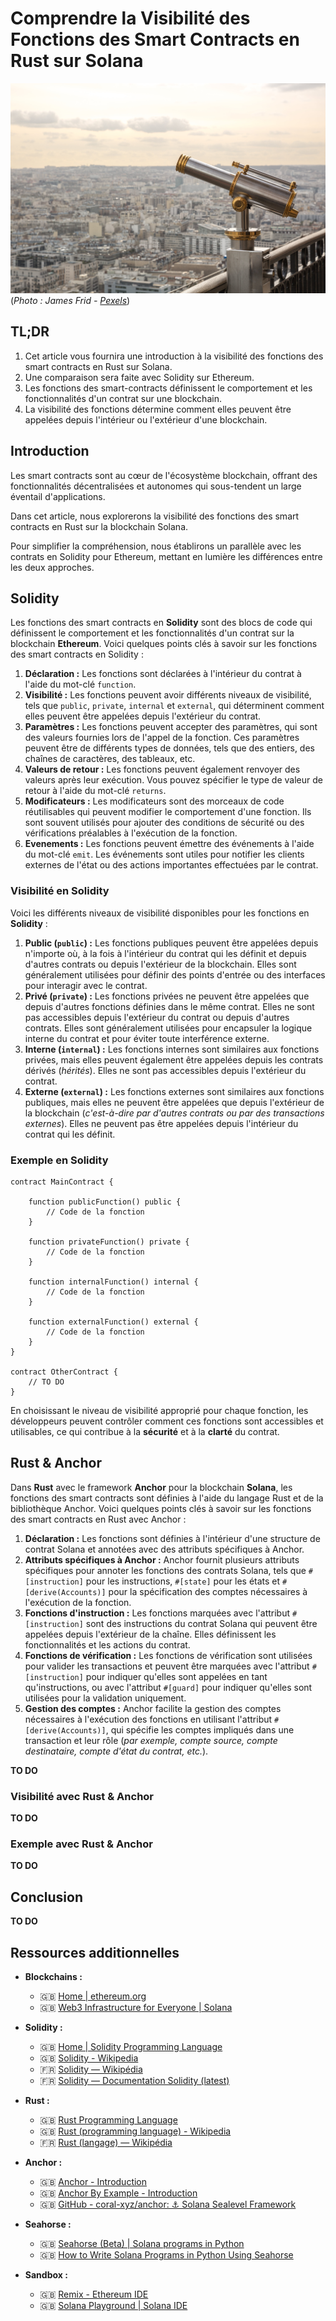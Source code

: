 # Comprendre la Visibilité des Fonctions des Smart Contracts en Rust sur Solana

![](assets/pexels-james-frid-901974.jpg)
(*Photo : James Frid - [Pexels](https://www.pexels.com/fr-fr/photo/telescope-gris-et-or-sur-batiment-901974/)*)

## TL;DR

1. Cet article vous fournira une introduction à la visibilité des fonctions des smart contracts en Rust sur Solana.
2. Une comparaison sera faite avec Solidity sur Ethereum.
3. Les fonctions des smart-contracts définissent le comportement et les fonctionnalités d'un contrat sur une blockchain.
3. La visibilité des fonctions détermine comment elles peuvent être appelées depuis l'intérieur ou l'extérieur d'une blockchain.


## Introduction

Les smart contracts sont au cœur de l'écosystème blockchain, offrant des fonctionnalités décentralisées et autonomes qui sous-tendent un large éventail d'applications.

Dans cet article, nous explorerons la visibilité des fonctions des smart contracts en Rust sur la blockchain Solana.

Pour simplifier la compréhension, nous établirons un parallèle avec les contrats en Solidity pour Ethereum, mettant en lumière les différences entre les deux approches.


## Solidity

Les fonctions des smart contracts en **Solidity** sont des blocs de code qui définissent le comportement et les fonctionnalités d'un contrat sur la blockchain **Ethereum**. Voici quelques points clés à savoir sur les fonctions des smart contracts en Solidity :

1. **Déclaration :** Les fonctions sont déclarées à l'intérieur du contrat à l'aide du mot-clé `function`.
2. **Visibilité :** Les fonctions peuvent avoir différents niveaux de visibilité, tels que `public`, `private`, `internal` et `external`, qui déterminent comment elles peuvent être appelées depuis l'extérieur du contrat.
3. **Paramètres :** Les fonctions peuvent accepter des paramètres, qui sont des valeurs fournies lors de l'appel de la fonction. Ces paramètres peuvent être de différents types de données, tels que des entiers, des chaînes de caractères, des tableaux, etc.
4. **Valeurs de retour :** Les fonctions peuvent également renvoyer des valeurs après leur exécution. Vous pouvez spécifier le type de valeur de retour à l'aide du mot-clé `returns`.
5. **Modificateurs :** Les modificateurs sont des morceaux de code réutilisables qui peuvent modifier le comportement d'une fonction. Ils sont souvent utilisés pour ajouter des conditions de sécurité ou des vérifications préalables à l'exécution de la fonction.
6. **Evenements :** Les fonctions peuvent émettre des événements à l'aide du mot-clé `emit`. Les événements sont utiles pour notifier les clients externes de l'état ou des actions importantes effectuées par le contrat.


### Visibilité en Solidity

Voici les différents niveaux de visibilité disponibles pour les fonctions en **Solidity** :

1. **Public (`public`) :** Les fonctions publiques peuvent être appelées depuis n'importe où, à la fois à l'intérieur du contrat qui les définit et depuis d'autres contrats ou depuis l'extérieur de la blockchain. Elles sont généralement utilisées pour définir des points d'entrée ou des interfaces pour interagir avec le contrat.
2. **Privé (`private`) :** Les fonctions privées ne peuvent être appelées que depuis d'autres fonctions définies dans le même contrat. Elles ne sont pas accessibles depuis l'extérieur du contrat ou depuis d'autres contrats. Elles sont généralement utilisées pour encapsuler la logique interne du contrat et pour éviter toute interférence externe.
3. **Interne (`internal`) :** Les fonctions internes sont similaires aux fonctions privées, mais elles peuvent également être appelées depuis les contrats dérivés (*hérités*). Elles ne sont pas accessibles depuis l'extérieur du contrat.
4. **Externe (`external`) :** Les fonctions externes sont similaires aux fonctions publiques, mais elles ne peuvent être appelées que depuis l'extérieur de la blockchain (*c'est-à-dire par d'autres contrats ou par des transactions externes*). Elles ne peuvent pas être appelées depuis l'intérieur du contrat qui les définit.

### Exemple en Solidity

```solidity
contract MainContract {

    function publicFunction() public {
        // Code de la fonction
    }

    function privateFunction() private {
        // Code de la fonction
    }

    function internalFunction() internal {
        // Code de la fonction
    }

    function externalFunction() external {
        // Code de la fonction
    }
}

contract OtherContract {
    // TO DO
}

```

En choisissant le niveau de visibilité approprié pour chaque fonction, les développeurs peuvent contrôler comment ces fonctions sont accessibles et utilisables, ce qui contribue à la **sécurité** et à la **clarté** du contrat.


## Rust & Anchor

Dans **Rust** avec le framework **Anchor** pour la blockchain **Solana**, les fonctions des smart contracts sont définies à l'aide du langage Rust et de la bibliothèque Anchor. Voici quelques points clés à savoir sur les fonctions des smart contracts en Rust avec Anchor :

1. **Déclaration :** Les fonctions sont définies à l'intérieur d'une structure de contrat Solana et annotées avec des attributs spécifiques à Anchor.
2. **Attributs spécifiques à Anchor :** Anchor fournit plusieurs attributs spécifiques pour annoter les fonctions des contrats Solana, tels que `#[instruction]` pour les instructions, `#[state]` pour les états et `#[derive(Accounts)]` pour la spécification des comptes nécessaires à l'exécution de la fonction.
3. **Fonctions d'instruction :** Les fonctions marquées avec l'attribut `#[instruction]` sont des instructions du contrat Solana qui peuvent être appelées depuis l'extérieur de la chaîne. Elles définissent les fonctionnalités et les actions du contrat.
4. **Fonctions de vérification :** Les fonctions de vérification sont utilisées pour valider les transactions et peuvent être marquées avec l'attribut `#[instruction]` pour indiquer qu'elles sont appelées en tant qu'instructions, ou avec l'attribut `#[guard]` pour indiquer qu'elles sont utilisées pour la validation uniquement.
5. **Gestion des comptes :** Anchor facilite la gestion des comptes nécessaires à l'exécution des fonctions en utilisant l'attribut `#[derive(Accounts)]`, qui spécifie les comptes impliqués dans une transaction et leur rôle (*par exemple, compte source, compte destinataire, compte d'état du contrat, etc.*).

**TO DO**

### Visibilité avec Rust & Anchor

**TO DO**

### Exemple avec Rust & Anchor

**TO DO**


## Conclusion

**TO DO**


## Ressources additionnelles

- **Blockchains :**
  - 🇬🇧 [Home | ethereum.org](https://ethereum.org)
  - 🇬🇧 [Web3 Infrastructure for Everyone | Solana](https://solana.com/)

- **Solidity :**
  - 🇬🇧 [Home | Solidity Programming Language](https://soliditylang.org/)
  - 🇬🇧 [Solidity - Wikipedia](https://en.wikipedia.org/wiki/Solidity)
  - 🇫🇷 [Solidity — Wikipédia](https://fr.wikipedia.org/wiki/Solidity)
  - 🇫🇷 [Solidity — Documentation Solidity (latest)](https://solidity-fr.readthedocs.io/fr/latest/)

- **Rust :**
  - 🇬🇧 [Rust Programming Language](https://www.rust-lang.org/)
  - 🇬🇧 [Rust (programming language) - Wikipedia](https://en.wikipedia.org/wiki/Rust_(programming_language))
  - 🇫🇷 [Rust (langage) — Wikipédia](https://fr.wikipedia.org/wiki/Rust_(langage))

- **Anchor :**
  - 🇬🇧 [Anchor - Introduction](https://www.anchor-lang.com/)
  - 🇬🇧 [Anchor By Example - Introduction](https://examples.anchor-lang.com/)
  - 🇬🇧 [GitHub - coral-xyz/anchor: ⚓ Solana Sealevel Framework](https://github.com/coral-xyz/anchor)

- **Seahorse :**
  - 🇬🇧 [Seahorse (Beta) | Solana programs in Python](https://seahorse-lang.org/)
  - 🇬🇧 [How to Write Solana Programs in Python Using Seahorse](https://www.alchemy.com/overviews/solana-seahorse)

- **Sandbox :**
  - 🇬🇧 [Remix - Ethereum IDE](https://remix.ethereum.org/)
  - 🇬🇧 [Solana Playground | Solana IDE](https://beta.solpg.io/)

